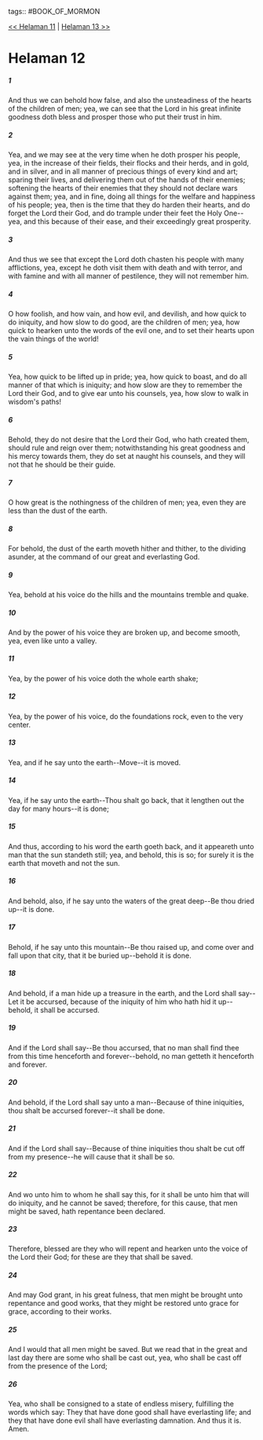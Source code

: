 tags:: #BOOK_OF_MORMON

[<< Helaman 11](BOOK_OF_MORMON/10_Helaman/Helaman_11.md) | [Helaman 13 >>](BOOK_OF_MORMON/10_Helaman/Helaman_13.md)

# Helaman 12

##### 1

And thus we can behold how false, and also the unsteadiness of the hearts of the children of men; yea, we can see that the Lord in his great infinite goodness doth bless and prosper those who put their trust in him.

##### 2

Yea, and we may see at the very time when he doth prosper his people, yea, in the increase of their fields, their flocks and their herds, and in gold, and in silver, and in all manner of precious things of every kind and art; sparing their lives, and delivering them out of the hands of their enemies; softening the hearts of their enemies that they should not declare wars against them; yea, and in fine, doing all things for the welfare and happiness of his people; yea, then is the time that they do harden their hearts, and do forget the Lord their God, and do trample under their feet the Holy One--yea, and this because of their ease, and their exceedingly great prosperity.

##### 3

And thus we see that except the Lord doth chasten his people with many afflictions, yea, except he doth visit them with death and with terror, and with famine and with all manner of pestilence, they will not remember him.

##### 4

O how foolish, and how vain, and how evil, and devilish, and how quick to do iniquity, and how slow to do good, are the children of men; yea, how quick to hearken unto the words of the evil one, and to set their hearts upon the vain things of the world!

##### 5

Yea, how quick to be lifted up in pride; yea, how quick to boast, and do all manner of that which is iniquity; and how slow are they to remember the Lord their God, and to give ear unto his counsels, yea, how slow to walk in wisdom's paths!

##### 6

Behold, they do not desire that the Lord their God, who hath created them, should rule and reign over them; notwithstanding his great goodness and his mercy towards them, they do set at naught his counsels, and they will not that he should be their guide.

##### 7

O how great is the nothingness of the children of men; yea, even they are less than the dust of the earth.

##### 8

For behold, the dust of the earth moveth hither and thither, to the dividing asunder, at the command of our great and everlasting God.

##### 9

Yea, behold at his voice do the hills and the mountains tremble and quake.

##### 10

And by the power of his voice they are broken up, and become smooth, yea, even like unto a valley.

##### 11

Yea, by the power of his voice doth the whole earth shake;

##### 12

Yea, by the power of his voice, do the foundations rock, even to the very center.

##### 13

Yea, and if he say unto the earth--Move--it is moved.

##### 14

Yea, if he say unto the earth--Thou shalt go back, that it lengthen out the day for many hours--it is done;

##### 15

And thus, according to his word the earth goeth back, and it appeareth unto man that the sun standeth still; yea, and behold, this is so; for surely it is the earth that moveth and not the sun.

##### 16

And behold, also, if he say unto the waters of the great deep--Be thou dried up--it is done.

##### 17

Behold, if he say unto this mountain--Be thou raised up, and come over and fall upon that city, that it be buried up--behold it is done.

##### 18

And behold, if a man hide up a treasure in the earth, and the Lord shall say--Let it be accursed, because of the iniquity of him who hath hid it up--behold, it shall be accursed.

##### 19

And if the Lord shall say--Be thou accursed, that no man shall find thee from this time henceforth and forever--behold, no man getteth it henceforth and forever.

##### 20

And behold, if the Lord shall say unto a man--Because of thine iniquities, thou shalt be accursed forever--it shall be done.

##### 21

And if the Lord shall say--Because of thine iniquities thou shalt be cut off from my presence--he will cause that it shall be so.

##### 22

And wo unto him to whom he shall say this, for it shall be unto him that will do iniquity, and he cannot be saved; therefore, for this cause, that men might be saved, hath repentance been declared.

##### 23

Therefore, blessed are they who will repent and hearken unto the voice of the Lord their God; for these are they that shall be saved.

##### 24

And may God grant, in his great fulness, that men might be brought unto repentance and good works, that they might be restored unto grace for grace, according to their works.

##### 25

And I would that all men might be saved. But we read that in the great and last day there are some who shall be cast out, yea, who shall be cast off from the presence of the Lord;

##### 26

Yea, who shall be consigned to a state of endless misery, fulfilling the words which say: They that have done good shall have everlasting life; and they that have done evil shall have everlasting damnation. And thus it is. Amen.
